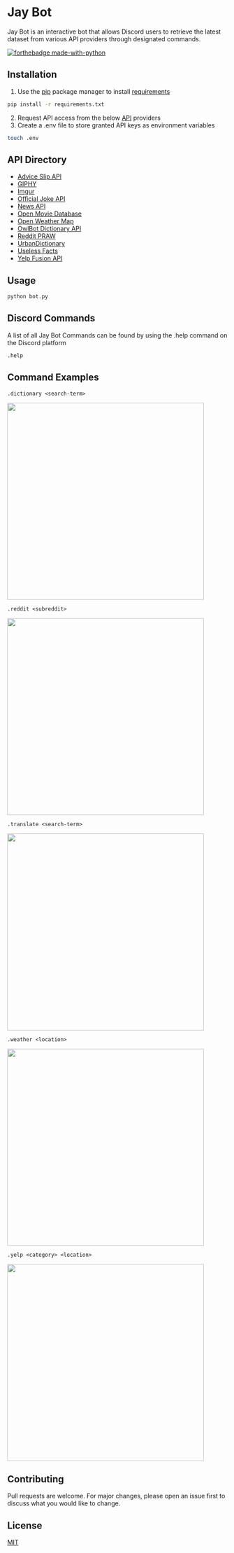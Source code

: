 # Jay Bot

Jay Bot is an interactive bot that allows Discord users to retrieve the latest dataset from various API providers through designated commands.

[![forthebadge made-with-python](http://ForTheBadge.com/images/badges/made-with-python.svg)](https://www.python.org/)

## Installation

1. Use the [pip](https://pip.pypa.io/en/stable/) package manager to install [requirements](./requirements.txt)

```bash
pip install -r requirements.txt
```

2. Request API access from the below [API](#API) providers
3. Create a .env file to store granted API keys as environment variables

```bash
touch .env
```

## API Directory

- [Advice Slip API](https://api.adviceslip.com/)
- [GIPHY](https://developers.giphy.com/)
- [Imgur](https://github.com/Imgur/imgurpython)
- [Official Joke API](https://official-joke-api.appspot.com/random_joke)
- [News API](https://newsapi.org/docs/get-started)
- [Open Movie Database](http://www.omdbapi.com/)
- [Open Weather Map](https://openweathermap.org/api)
- [OwlBot Dictionary API](https://owlbot.info/)
- [Reddit PRAW](https://praw.readthedocs.io/en/latest/)
- [UrbanDictionary](http://api.urbandictionary.com/v0/define?)
- [Useless Facts](https://uselessfacts.jsph.pl/random.json?language=en)
- [Yelp Fusion API](https://www.yelp.com/developers)

## Usage

```bash
python bot.py
```

## Discord Commands

A list of all Jay Bot Commands can be found by using the .help command on the Discord platform

```bash
.help
```

## Command Examples

`.dictionary <search-term>`

<img src="https://i.imgur.com/v64imOS.gif" width="450" />

`.reddit <subreddit>`

<img src="https://i.imgur.com/bn9DMzN.gif" width="450" />

`.translate <search-term>`

<img src="https://i.imgur.com/sJBDwt1.gif" width="450" />

`.weather <location>`

<img src="https://i.imgur.com/D8V7F4Z.gif" width="450" />

`.yelp <category> <location>`

<img src="https://i.imgur.com/PsZvMhs.gif" width="450" />

## Contributing

Pull requests are welcome. For major changes, please open an issue first to discuss what you would like to change.

## License

[MIT](https://choosealicense.com/licenses/mit/)
